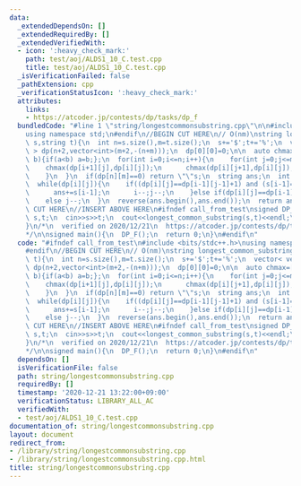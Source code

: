 ```yaml
---
data:
  _extendedDependsOn: []
  _extendedRequiredBy: []
  _extendedVerifiedWith:
  - icon: ':heavy_check_mark:'
    path: test/aoj/ALDS1_10_C.test.cpp
    title: test/aoj/ALDS1_10_C.test.cpp
  _isVerificationFailed: false
  _pathExtension: cpp
  _verificationStatusIcon: ':heavy_check_mark:'
  attributes:
    links:
    - https://atcoder.jp/contests/dp/tasks/dp_f
  bundledCode: "#line 1 \"string/longestcommonsubstring.cpp\"\n\n#include <bits/stdc++.h>\n\
    using namespace std;\n#endif\n//BEGIN CUT HERE\n// O(nm)\nstring longest_common_substring(string\
    \ s,string t){\n  int n=s.size(),m=t.size();\n  s+='$';t+='%';\n  vector< vector<int>\
    \ > dp(n+2,vector<int>(m+2,-(n+m)));\n  dp[0][0]=0;\n\n  auto chmax=[&](int &a,int\
    \ b){if(a<b) a=b;};\n  for(int i=0;i<=n;i++){\n    for(int j=0;j<=m;j++){\n  \
    \    chmax(dp[i+1][j],dp[i][j]);\n      chmax(dp[i][j+1],dp[i][j]);\n      chmax(dp[i+1][j+1],dp[i][j]+(s[i]==t[j]));\n\
    \    }\n  }\n  if(dp[n][m]==0) return \"\"s;\n  string ans;\n  int i=n,j=m;\n\
    \  while(dp[i][j]){\n    if((dp[i][j]==dp[i-1][j-1]+1) and (s[i-1]==t[j-1])){\n\
    \      ans+=s[i-1];\n      i--;j--;\n    }else if(dp[i][j]==dp[i-1][j]) i--;\n\
    \    else j--;\n  }\n  reverse(ans.begin(),ans.end());\n  return ans;\n}\n//END\
    \ CUT HERE\n//INSERT ABOVE HERE\n#ifndef call_from_test\nsigned DP_F(){\n  string\
    \ s,t;\n  cin>>s>>t;\n  cout<<longest_common_substring(s,t)<<endl;\n  return 0;\n\
    }\n/*\n  verified on 2020/12/21\n  https://atcoder.jp/contests/dp/tasks/dp_f\n\
    */\n\nsigned main(){\n  DP_F();\n  return 0;\n}\n#endif\n"
  code: "#ifndef call_from_test\n#include <bits/stdc++.h>\nusing namespace std;\n\
    #endif\n//BEGIN CUT HERE\n// O(nm)\nstring longest_common_substring(string s,string\
    \ t){\n  int n=s.size(),m=t.size();\n  s+='$';t+='%';\n  vector< vector<int> >\
    \ dp(n+2,vector<int>(m+2,-(n+m)));\n  dp[0][0]=0;\n\n  auto chmax=[&](int &a,int\
    \ b){if(a<b) a=b;};\n  for(int i=0;i<=n;i++){\n    for(int j=0;j<=m;j++){\n  \
    \    chmax(dp[i+1][j],dp[i][j]);\n      chmax(dp[i][j+1],dp[i][j]);\n      chmax(dp[i+1][j+1],dp[i][j]+(s[i]==t[j]));\n\
    \    }\n  }\n  if(dp[n][m]==0) return \"\"s;\n  string ans;\n  int i=n,j=m;\n\
    \  while(dp[i][j]){\n    if((dp[i][j]==dp[i-1][j-1]+1) and (s[i-1]==t[j-1])){\n\
    \      ans+=s[i-1];\n      i--;j--;\n    }else if(dp[i][j]==dp[i-1][j]) i--;\n\
    \    else j--;\n  }\n  reverse(ans.begin(),ans.end());\n  return ans;\n}\n//END\
    \ CUT HERE\n//INSERT ABOVE HERE\n#ifndef call_from_test\nsigned DP_F(){\n  string\
    \ s,t;\n  cin>>s>>t;\n  cout<<longest_common_substring(s,t)<<endl;\n  return 0;\n\
    }\n/*\n  verified on 2020/12/21\n  https://atcoder.jp/contests/dp/tasks/dp_f\n\
    */\n\nsigned main(){\n  DP_F();\n  return 0;\n}\n#endif\n"
  dependsOn: []
  isVerificationFile: false
  path: string/longestcommonsubstring.cpp
  requiredBy: []
  timestamp: '2020-12-21 13:22:00+09:00'
  verificationStatus: LIBRARY_ALL_AC
  verifiedWith:
  - test/aoj/ALDS1_10_C.test.cpp
documentation_of: string/longestcommonsubstring.cpp
layout: document
redirect_from:
- /library/string/longestcommonsubstring.cpp
- /library/string/longestcommonsubstring.cpp.html
title: string/longestcommonsubstring.cpp
---
```

